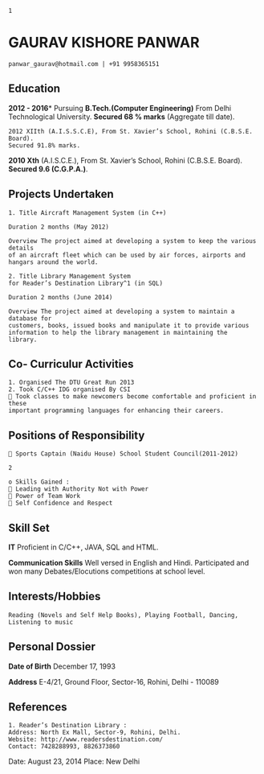```
1
```
# GAURAV KISHORE PANWAR

```
panwar_gaurav@hotmail.com | +91 9958365151
```
## Education

**2012 - 2016*** Pursuing **B.Tech.(Computer Engineering)** From Delhi Technological
University. **Secured 68 % marks** (Aggregate till date).

```
2012 XIIth (A.I.S.S.C.E), From St. Xavier’s School, Rohini (C.B.S.E. Board).
Secured 91.8% marks.
```
**2010 Xth** (A.I.S.C.E.), From St. Xavier’s School, Rohini (C.B.S.E. Board).
**Secured 9.6 (C.G.P.A.)**.

## Projects Undertaken

```
1. Title Aircraft Management System (in C++)
```
```
Duration 2 months (May 2012)
```
```
Overview The project aimed at developing a system to keep the various details
of an aircraft fleet which can be used by air forces, airports and
hangars around the world.
```
```
2. Title Library Management System
for Reader’s Destination Library^1 (in SQL)
```
```
Duration 2 months (June 2014)
```
```
Overview The project aimed at developing a system to maintain a database for
customers, books, issued books and manipulate it to provide various
information to help the library management in maintaining the
library.
```
## Co- Curriculur Activities

```
1. Organised The DTU Great Run 2013
2. Took C/C++ IDG organised By CSI
 Took classes to make newcomers become comfortable and proficient in these
important programming languages for enhancing their careers.
```
## Positions of Responsibility

```
 Sports Captain (Naidu House) School Student Council(2011-2012)
```

```
2
```
```
o Skills Gained :
 Leading with Authority Not with Power
 Power of Team Work
 Self Confidence and Respect
```
## Skill Set

**IT** Proficient in C/C++, JAVA, SQL and HTML.

**Communication Skills** Well versed in English and Hindi. Participated and won many
Debates/Elocutions competitions at school level.

## Interests/Hobbies

```
Reading (Novels and Self Help Books), Playing Football, Dancing,
Listening to music
```
## Personal Dossier

**Date of Birth** December 17, 1993

**Address** E-4/21, Ground Floor, Sector-16, Rohini, Delhi - 110089

## References

```
1. Reader’s Destination Library :
Address: North Ex Mall, Sector-9, Rohini, Delhi.
Website: http://www.readersdestination.com/
Contact: 7428288993, 8826373860
```
Date: August 23, 2014 Place: New Delhi


